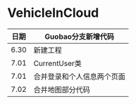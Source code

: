 # VehicleInCloud
日期|Guobao分支新增代码
----|------
6.30|新建工程
7.01|CurrentUser类
7.01|合并登录和个人信息两个页面
7.02|合并地图部分代码
